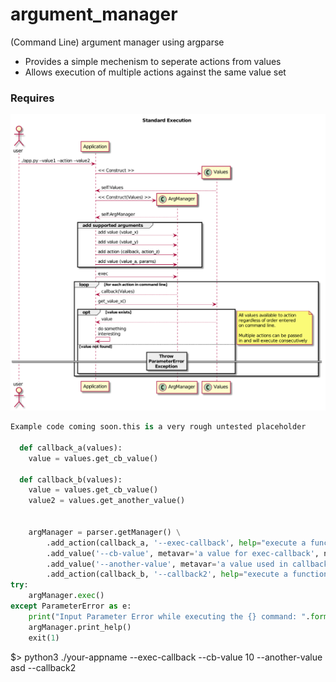# argument_manager
(Command Line) argument manager using argparse

* Provides a simple mechenism to seperate actions from values
* Allows execution of multiple actions against the same value set

### Requires 

![GitHub Logo](doc/operational_flow.png)


```python
Example code coming soon.this is a very rough untested placeholder

  def callback_a(values):
    value = values.get_cb_value()

  def callback_b(values):
    value = values.get_cb_value()
    value2 = values.get_another_value()


    argManager = parser.getManager() \
        .add_action(callback_a, '--exec-callback', help="execute a function called callback a", action='store_true') \
        .add_value('--cb-value', metavar='a value for exec-callback', nargs=1, default=[10])\
        .add_value('--another-value', metavar='a value used in callback2', nargs=1, default=[10])\
        .add_action(callback_b, '--callback2', help="execute a function called callback2", action='store_true') 
try:        
    argManager.exec()
except ParameterError as e:
    print("Input Parameter Error while executing the {} command: ".format(argManager.getCurrentAction()), e)
    argManager.print_help()
    exit(1)


```
$> python3 ./your-appname --exec-callback --cb-value 10 --another-value asd --callback2
